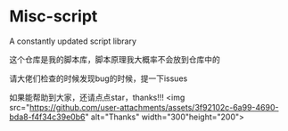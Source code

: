 # Misc-script
A constantly updated script library

这个仓库是我的脚本库，脚本原理我大概率不会放到仓库中的

请大佬们检查的时候发现bug的时候，提一下issues

如果能帮助到大家，还请点点star，thanks!!!
<img src="https://github.com/user-attachments/assets/3f92102c-6a99-4690-bda8-f4f34c39e0b6" alt="Thanks" width="300"height="200">
